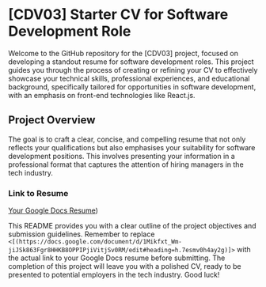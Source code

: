 
# [CDV03] Starter CV for Software Development Role

Welcome to the GitHub repository for the [CDV03] project, focused on developing a standout resume for software development roles. This project guides you through the process of creating or refining your CV to effectively showcase your technical skills, professional experiences, and educational background, specifically tailored for opportunities in software development, with an emphasis on front-end technologies like React.js.

## Project Overview

The goal is to craft a clear, concise, and compelling resume that not only reflects your qualifications but also emphasises your suitability for software development positions. This involves presenting your information in a professional format that captures the attention of hiring managers in the tech industry.



### Link to Resume
[Your Google Docs Resume](https://docs.google.com/document/d/1Mikfxt_Wm-jiJSk863Fgr8HHKB8OPPIPjiVitjSv0RM/edit#heading=h.7esmv0h4ay2g))

This README provides you with a clear outline of the project objectives and submission guidelines. Remember to replace `<[(https://docs.google.com/document/d/1Mikfxt_Wm-jiJSk863Fgr8HHKB8OPPIPjiVitjSv0RM/edit#heading=h.7esmv0h4ay2g)]>` with the actual link to your Google Docs resume before submitting. The completion of this project will leave you with a polished CV, ready to be presented to potential employers in the tech industry. Good luck!

